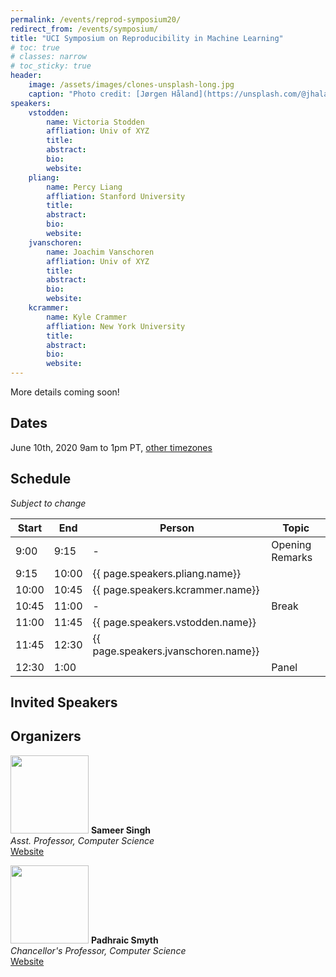 ```yaml
---
permalink: /events/reprod-symposium20/
redirect_from: /events/symposium/
title: "UCI Symposium on Reproducibility in Machine Learning"
# toc: true
# classes: narrow
# toc_sticky: true
header:
    image: /assets/images/clones-unsplash-long.jpg
    caption: "Photo credit: [Jørgen Håland](https://unsplash.com/@jhaland?utm_source=unsplash&utm_medium=referral&utm_content=creditCopyText) on [Unsplash](https://unsplash.com/photos/4yOgRb_b_i4)"
speakers:
    vstodden:
        name: Victoria Stodden
        affliation: Univ of XYZ
        title:
        abstract:
        bio:
        website:
    pliang:
        name: Percy Liang
        affliation: Stanford University
        title:
        abstract:
        bio:
        website:
    jvanschoren:
        name: Joachim Vanschoren
        affliation: Univ of XYZ
        title:
        abstract:
        bio:
        website:
    kcrammer:
        name: Kyle Crammer
        affliation: New York University
        title:
        abstract:
        bio:
        website:
---
```


More details coming soon!

## Dates

June 10th, 2020
9am to 1pm PT, [other timezones](https://www.timeanddate.com/worldclock/converter.html?iso=20200529T160000&p1=840&p2=179&p3=136)

## Schedule

_Subject to change_

| Start 	| End   	| Person             	| Topic           	|
|-------	|-------	|--------------------	|-----------------	|
| 9:00  	| 9:15  	| -                  	| Opening Remarks 	|
| 9:15  	| 10:00 	| {{ page.speakers.pliang.name}}   	|                 	|
| 10:00 	| 10:45 	| {{ page.speakers.kcrammer.name}}	|                 	|
| 10:45 	| 11:00 	| -                  	| Break           	|
| 11:00 	| 11:45 	| {{ page.speakers.vstodden.name}}       	|                 	|
| 11:45 	| 12:30 	| {{ page.speakers.jvanschoren.name}} 	|                 	|
| 12:30 	| 1:00  	|                    	| Panel           	|

## Invited Speakers



## Organizers

<div>
<p>
<img class="align-left" width="125px" src="{{ site.url }}{{ site.baseurl }}/assets/images/sameer-singh.jpg">
<b>Sameer Singh</b><br/>
<i>Asst. Professor, Computer Science</i><br>
<a href="http://sameersingh.org" class="btn btn">Website</a>
</p>
</div>
<div>
<p>
<img class="align-left" width="125px" src="{{ site.url }}{{ site.baseurl }}/assets/images/padhraic-smyth.jpg">
<b>Padhraic Smyth</b><br/>
<i>Chancellor's Professor, Computer Science</i><br>
<a href="https://www.ics.uci.edu/~smyth/" class="btn">Website</a>
</p>
</div>
